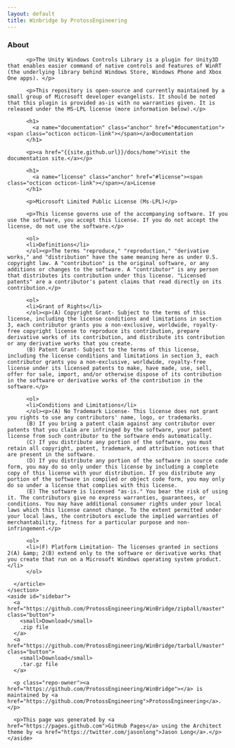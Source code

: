 ```yaml
---
layout: default
title: Winbridge by ProtossEngineering
---
```


<div id="content-wrapper">
  <div class="inner clearfix">
    <section id="main-content">
      <article>
          <h1>
            <a name="about" class="anchor" href="#about"><span class="octicon octicon-link"></span></a>About
          </h1>

          <p>The Unity Windows Controls Library is a plugin for Unity3D that enables easier command of native controls and features of WinRT (the underlying library behind Windows Store, Windows Phone and Xbox One apps). </p>

          <p>This repository is open-source and currently maintained by a small group of Microsoft developer evangelists. It should be noted that this plugin is provided as-is with no warranties given. It is released under the MS-LPL license (more information below).</p>

          <h1>
            <a name="documentation" class="anchor" href="#documentation"><span class="octicon octicon-link"></span></a>Documentation
          </h1>

          <p><a href="{{site.github.url}}/docs/home">Visit the documentation site.</a></p>

          <h1>
            <a name="license" class="anchor" href="#license"><span class="octicon octicon-link"></span></a>License
          </h1>

          <p>Microsoft Limited Public License (Ms-LPL)</p>

          <p>This license governs use of the accompanying software. If you use the software, you accept this license. If you do not accept the license, do not use the software.</p>

          <ol>
          <li>Definitions</li>
          </ol><p>The terms "reproduce," "reproduction," "derivative works," and "distribution" have the same meaning here as under U.S. copyright law. A "contribution" is the original software, or any additions or changes to the software. A "contributor" is any person that distributes its contribution under this license. "Licensed patents" are a contributor's patent claims that read directly on its contribution.</p>

          <ol>
          <li>Grant of Rights</li>
          </ol><p>(A) Copyright Grant- Subject to the terms of this license, including the license conditions and limitations in section 3, each contributor grants you a non-exclusive, worldwide, royalty-free copyright license to reproduce its contribution, prepare derivative works of its contribution, and distribute its contribution or any derivative works that you create.
          (B) Patent Grant- Subject to the terms of this license, including the license conditions and limitations in section 3, each contributor grants you a non-exclusive, worldwide, royalty-free license under its licensed patents to make, have made, use, sell, offer for sale, import, and/or otherwise dispose of its contribution in the software or derivative works of the contribution in the software.</p>

          <ol>
          <li>Conditions and Limitations</li>
          </ol><p>(A) No Trademark License- This license does not grant you rights to use any contributors' name, logo, or trademarks. 
          (B) If you bring a patent claim against any contributor over patents that you claim are infringed by the software, your patent license from such contributor to the software ends automatically. 
          (C) If you distribute any portion of the software, you must retain all copyright, patent, trademark, and attribution notices that are present in the software. 
          (D) If you distribute any portion of the software in source code form, you may do so only under this license by including a complete copy of this license with your distribution. If you distribute any portion of the software in compiled or object code form, you may only do so under a license that complies with this license. 
          (E) The software is licensed "as-is." You bear the risk of using it. The contributors give no express warranties, guarantees, or conditions. You may have additional consumer rights under your local laws which this license cannot change. To the extent permitted under your local laws, the contributors exclude the implied warranties of merchantability, fitness for a particular purpose and non-infringement.</p>

          <ol>
          <li>(F) Platform Limitation- The licenses granted in sections 2(A) &amp; 2(B) extend only to the software or derivative works that you create that run on a Microsoft Windows operating system product.</li>
          </ol>

      </article>          
    </section>
    <aside id="sidebar">
      <a href="https://github.com/ProtossEngineering/WinBridge/zipball/master" class="button">
        <small>Download</small>
        .zip file
      </a>
      <a href="https://github.com/ProtossEngineering/WinBridge/tarball/master" class="button">
        <small>Download</small>
        .tar.gz file
      </a>

      <p class="repo-owner"><a href="https://github.com/ProtossEngineering/WinBridge"></a> is maintained by <a href="https://github.com/ProtossEngineering">ProtossEngineering</a>.</p>

      <p>This page was generated by <a href="https://pages.github.com">GitHub Pages</a> using the Architect theme by <a href="https://twitter.com/jasonlong">Jason Long</a>.</p>
    </aside>

  </div>
</div>